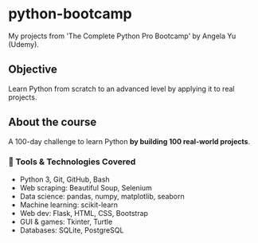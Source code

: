 # python-bootcamp
My projects from 'The Complete Python Pro Bootcamp' by Angela Yu (Udemy).

## Objective
Learn Python from scratch to an advanced level by applying it to real projects.

## About the course
A 100-day challenge to learn Python **by building 100 real-world projects**.

### 🔧 Tools & Technologies Covered
- Python 3, Git, GitHub, Bash
- Web scraping: Beautiful Soup, Selenium
- Data science: pandas, numpy, matplotlib, seaborn
- Machine learning: scikit-learn
- Web dev: Flask, HTML, CSS, Bootstrap
- GUI & games: Tkinter, Turtle
- Databases: SQLite, PostgreSQL

